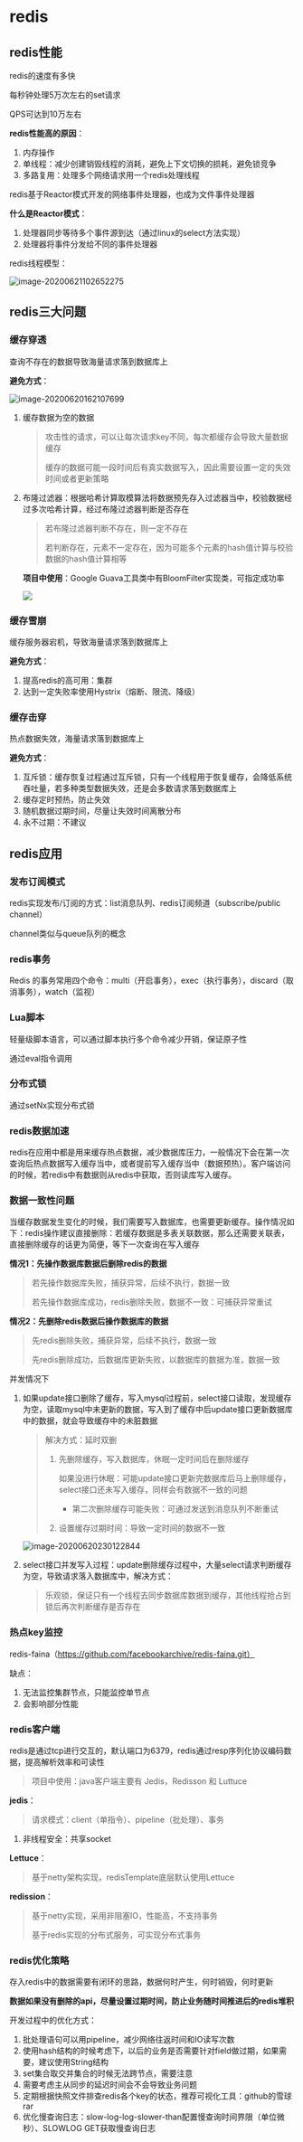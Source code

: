 # redis

## redis性能

redis的速度有多快

每秒钟处理5万次左右的set请求

QPS可达到10万左右

**redis性能高的原因**：

1. 内存操作
2. 单线程：减少创建销毁线程的消耗，避免上下文切换的损耗，避免锁竞争
3. 多路复用：处理多个网络请求用一个redis处理线程

redis基于Reactor模式开发的网络事件处理器，也成为文件事件处理器

**什么是Reactor模式**：

1. 处理器同步等待多个事件源到达（通过linux的select方法实现）
2. 处理器将事件分发给不同的事件处理器

redis线程模型：

![image-20200621102652275](https://gitee.com/lwj156/picture/raw/master/image/redis/image-20200621102652275.png)

## redis三大问题

### 缓存穿透

查询不存在的数据导致海量请求落到数据库上

**避免方式**：

![image-20200620162107699](https://gitee.com/lwj156/lwj-study/raw/master/image/redis/image-20200620162107699.png)

1. 缓存数据为空的数据
   > 攻击性的请求，可以让每次请求key不同，每次都缓存会导致大量数据缓存
   >
   > 缓存的数据可能一段时间后有真实数据写入，因此需要设置一定的失效时间或者更新策略

2. 布隆过滤器：根据哈希计算取模算法将数据预先存入过滤器当中，校验数据经过多次哈希计算，经过布隆过滤器判断是否存在

   > 若布隆过滤器判断不存在，则一定不存在
   >
   > 若判断存在，元素不一定存在，因为可能多个元素的hash值计算与校验数据的hash值计算相等

   **项目中使用**：Google Guava工具类中有BloomFilter实现类，可指定成功率

   ![](https://gitee.com/lwj156/picture/raw/master/image/redis/image-20200620163419323-1592642115124.png)

   

### 缓存雪崩

缓存服务器宕机，导致海量请求落到数据库上

**避免方式**：

1. 提高redis的高可用：集群
2. 达到一定失败率使用Hystrix（熔断、限流、降级）

### 缓存击穿

热点数据失效，海量请求落到数据库上

**避免方式**：

1. 互斥锁：缓存恢复过程通过互斥锁，只有一个线程用于恢复缓存，会降低系统吞吐量，若多种类型数据失效，还是会多数请求落到数据库上
2. 缓存定时预热，防止失效
3. 随机数据过期时间，尽量让失效时间离散分布
4. 永不过期：不建议

## redis应用

### 发布订阅模式

redis实现发布/订阅的方式：list消息队列、redis订阅频道（subscribe/public channel）

channel类似与queue队列的概念



### redis事务

Redis 的事务常用四个命令：multi（开启事务），exec（执行事务），discard（取消事务），watch（监视）



### Lua脚本

轻量级脚本语言，可以通过脚本执行多个命令减少开销，保证原子性

通过eval指令调用



### 分布式锁

通过setNx实现分布式锁



### redis数据加速

redis在应用中都是用来缓存热点数据，减少数据库压力，一般情况下会在第一次查询后热点数据写入缓存当中，或者提前写入缓存当中（数据预热）。客户端访问的时候，若redis中有数据则从redis中获取，否则读库写入缓存。

### 数据一致性问题

当缓存数据发生变化的时候，我们需要写入数据库，也需要更新缓存。操作情况如下：redis操作建议直接删除：若缓存数据是多表关联数据，那么还需要关联表，直接删除缓存的话更为简便，等下一次查询在写入缓存



**情况1：先操作数据库数据后删除redis的数据**

> 若先操作数据库失败，捕获异常，后续不执行，数据一致
>
> 若先操作数据库成功，redis删除失败，数据不一致：可捕获异常重试



**情况2：先删除redis数据后操作数据库的数据**

> 先redis删除失败，捕获异常，后续不执行，数据一致
>
> 先redis删除成功，后数据库更新失败，以数据库的数据为准，数据一致



并发情况下

1. 如果update接口删除了缓存，写入mysql过程前，select接口读取，发现缓存为空，读取mysql中未更新的数据，写入到了缓存中后update接口更新数据库中的数据，就会导致缓存中的未脏数据

   > 解决方式：延时双删
   >
   > 1. 先删除缓存，写入数据库，休眠一定时间后在删除缓存
   >
   >    如果没进行休眠：可能update接口更新完数据库后马上删除缓存，select接口还未写入缓存，同样会有数据不一致的问题
   >
   >    - 第二次删除缓存可能失败：可通过发送到消息队列不断重试
   >
   > 2. 设置缓存过期时间：导致一定时间的数据不一致

   ![image-20200620230122844](https://gitee.com/lwj156/picture/raw/master/image/redis/image-20200620230122844.png)

2. select接口并发写入过程：update删除缓存过程中，大量select请求判断缓存为空，导致请求落入数据库中，解决方式：

   > 乐观锁，保证只有一个线程去同步数据库数据到缓存，其他线程抢占到锁后再次判断缓存是否存在



### 热点key监控

redis-faina（https://github.com/facebookarchive/redis-faina.git）

缺点：

1. 无法监控集群节点，只能监控单节点
2. 会影响部分性能

### redis客户端

redis是通过tcp进行交互的，默认端口为6379，redis通过resp序列化协议编码数据，提高解析效率和可读性

> 项目中使用：java客户端主要有 Jedis，Redisson 和 Luttuce

**jedis**：

> 请求模式：client（单指令）、pipeline（批处理）、事务

1. 非线程安全：共享socket 

**Lettuce**：

> 基于netty架构实现，redisTemplate底层默认使用Lettuce

**redission**：

> 基于netty实现，采用非阻塞IO，性能高，不支持事务
>
> 基于redis实现的分布式服务，可实现分布式事务

### redis优化策略

存入redis中的数据需要有闭环的思路，数据何时产生，何时销毁，何时更新

**数据如果没有删除的api，尽量设置过期时间，防止业务随时间推进后的redis堆积**

开发过程中的优化方式：

1. 批处理语句可以用pipeline，减少网络往返时间和IO读写次数
2. 使用hash结构的时候考虑下，以后的业务是否需要针对field做过期，如果需要，建议使用String结构
3. set集合取交并集合的时候无法跨节点，需要注意
4. 需要考虑主从同步的延迟时间会不会导致业务问题
5. 定期根据快照文件排查redis各个key的状态，推荐可视化工具：github的雪球rar
6. 优化慢查询日志：slow-log-log-slower-than配置慢查询时间界限（单位微秒）、SLOWLOG GET获取慢查询日志

